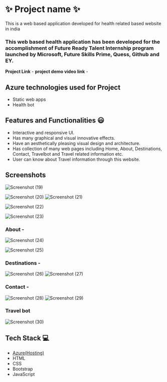 # ✨  Project name ✨

This is a web based application developed for health related based website in india

### This web based health application has been developed for the accomplishment of Future Ready Talent Internship program launched by Microsoft, Future Skills Prime, Quess, Github and EY.


**Project Link** -
**project demo video link** - 

## Azure technologies used for Project

- Static web apps
- Health bot

## Features and Functionalities 😃

- Interactive and responsive UI.
- Has many graphical and visual innovative effects.
- Have an aesthetically pleasing visual design and architecture.
- Has collection of many web pages including Home, About, Destinations, Contact, Travelbot and Travel related information etc.
- User can know about Travel information through this website.

## Screenshots
![Screenshot (19)](https://user-images.githubusercontent.com/120704153/208282654-4b5e2e03-41a0-46c7-9308-911940afc0e4.png)

![Screenshot (20)](https://user-images.githubusercontent.com/120704153/208282657-85b92f77-f1f7-4a47-aff1-f24d88c06fd2.png)
![Screenshot (21)](https://user-images.githubusercontent.com/120704153/208282660-ba31fa10-829f-41ee-aef2-6a0dd1bbba56.png)

![Screenshot (22)](https://user-images.githubusercontent.com/120704153/208282665-ed487f78-38ea-44ab-b6e0-2c8f3545fb38.png)

![Screenshot (23)](https://user-images.githubusercontent.com/120704153/208282668-f020d3cb-027d-40b2-b027-659d3e4b1b3b.png)

### About -
![Screenshot (24)](https://user-images.githubusercontent.com/120704153/208282704-165b0b0d-767e-416b-81c2-6c1a7c35ea8c.png)

![Screenshot (25)](https://user-images.githubusercontent.com/120704153/208282706-2e66f69f-4832-419c-9a61-306832f68a69.png)


### Destinations -

![Screenshot (26)](https://user-images.githubusercontent.com/120704153/208282719-6bbcbbfd-b75f-46c5-ad62-3e16172751ef.png)
![Screenshot (27)](https://user-images.githubusercontent.com/120704153/208282721-a5c4f9a1-e053-4aa9-a7a6-0495839cf951.png)


### Contact -

![Screenshot (28)](https://user-images.githubusercontent.com/120704153/208282784-e4b81427-b2f4-4b1b-81bf-ae401ab7371c.png)
![Screenshot (29)](https://user-images.githubusercontent.com/120704153/208282787-63119d9a-d300-4cae-a9a1-9fa88bcd70f4.png)

### Travel bot
![Screenshot (30)](https://user-images.githubusercontent.com/120704153/208282833-9bf6f1ba-9771-4141-8923-3c9dcf6bac8d.png)

## Tech Stack 💻

- [Azure(Hosting)](https://azure.microsoft.com/en-in/features/azure-portal/)
- HTML
- CSS
- Bootstrap
- JavaScript
